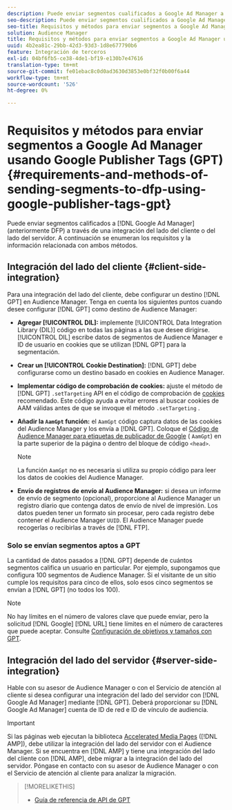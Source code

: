 ```yaml
---
description: Puede enviar segmentos cualificados a Google Ad Manager a través de una integración del lado del cliente o del servidor. A continuación se enumeran los requisitos y la información relacionada con ambos métodos.
seo-description: Puede enviar segmentos cualificados a Google Ad Manager a través de una integración del lado del cliente o del servidor. A continuación se enumeran los requisitos y la información relacionada con ambos métodos.
seo-title: Requisitos y métodos para enviar segmentos a Google Ad Manager usando Google Publisher Tags (GPT)
solution: Audience Manager
title: Requisitos y métodos para enviar segmentos a Google Ad Manager usando Google Publisher Tags (GPT)
uuid: 4b2ea81c-29bb-42d3-93d3-1d8e677790b6
feature: Integración de terceros
exl-id: 04bf6fb5-ce38-4de1-bf19-e130b7e47616
translation-type: tm+mt
source-git-commit: fe01ebac8c0d0ad3630d3853e0bf32f0b00f6a44
workflow-type: tm+mt
source-wordcount: '526'
ht-degree: 0%

---
```


# Requisitos y métodos para enviar segmentos a Google Ad Manager usando Google Publisher Tags (GPT) {#requirements-and-methods-of-sending-segments-to-dfp-using-google-publisher-tags-gpt}

Puede enviar segmentos calificados a [!DNL Google Ad Manager] (anteriormente DFP) a través de una integración del lado del cliente o del lado del servidor. A continuación se enumeran los requisitos y la información relacionada con ambos métodos.

## Integración del lado del cliente {#client-side-integration}

Para una integración del lado del cliente, debe configurar un destino [!DNL GPT] en Audience Manager. Tenga en cuenta los siguientes puntos cuando desee configurar [!DNL GPT] como destino de Audience Manager:

* **Agregar  [!UICONTROL DIL]:** implemente  [!UICONTROL Data Integration Library (DIL)] código en todas las páginas a las que desee dirigirse. [!UICONTROL DIL] escribe datos de segmentos de Audience Manager e ID de usuario en cookies que se utilizan  [!DNL GPT] para la segmentación.

* **Crear un  [!UICONTROL Cookie Destination]:** [!DNL GPT]  debe configurarse como un destino basado en cookies en Audience Manager.

* **Implementar código de comprobación de cookies:** ajuste el método de  [!DNL GPT] `.setTargeting` API en el código de comprobación de  [cookies](../../integration/gpt-aam-destination/gpt-aam-modify-api.md) recomendado. Este código ayuda a evitar errores al buscar cookies de AAM válidas antes de que se invoque el método `.setTargeting` .

* **Añadir la  `AamGpt` función:** el  `AamGpt` código captura datos de las cookies del Audience Manager y los envía a  [!DNL GPT]. Coloque el [Código de Audience Manager para etiquetas de publicador de Google](../../integration/gpt-aam-destination/gpt-aam-aamgpt-code.md) ( `AamGpt`) en la parte superior de la página o dentro del bloque de código `<head>`.

   >[!NOTE]
   >
   >La función `AamGpt` no es necesaria si utiliza su propio código para leer los datos de cookies del Audience Manager.

* **Envío de registros de envío al Audience Manager:** si desea un informe de envío de segmento (opcional), proporcione al Audience Manager un registro diario que contenga datos de envío de nivel de impresión. Los datos pueden tener un formato sin procesar, pero cada registro debe contener el Audience Manager `UUID`. El Audience Manager puede recogerlas o recibirlas a través de [!DNL FTP].

### Solo se envían segmentos aptos a GPT

La cantidad de datos pasados a [!DNL GPT] depende de cuántos segmentos califica un usuario en particular. Por ejemplo, supongamos que configura 100 segmentos de Audience Manager. Si el visitante de un sitio cumple los requisitos para cinco de ellos, solo esos cinco segmentos se envían a [!DNL GPT] (no todos los 100).

>[!NOTE]
>
>No hay límites en el número de valores clave que puede enviar, pero la solicitud [!DNL Google] [!DNL URL] tiene límites en el número de caracteres que puede aceptar. Consulte [Configuración de objetivos y tamaños con GPT](https://support.google.com/dfp_premium/bin/answer.py?hl=en&amp;answer=1697712).

## Integración del lado del servidor {#server-side-integration}

Hable con su asesor de Audience Manager o con el Servicio de atención al cliente si desea configurar una integración del lado del servidor con [!DNL Google Ad Manager] mediante [!DNL GPT]. Deberá proporcionar su [!DNL Google Ad Manager] cuenta de ID de red e ID de vínculo de audiencia.

>[!IMPORTANT]
>
>Si las páginas web ejecutan la biblioteca [Accelerated Media Pages](https://www.ampproject.org/) ([!DNL AMP]), debe utilizar la integración del lado del servidor con el Audience Manager. Si se encuentra en [!DNL AMP] y tiene una integración del lado del cliente con [!DNL AMP], debe migrar a la integración del lado del servidor. Póngase en contacto con su asesor de Audience Manager o con el Servicio de atención al cliente para analizar la migración.

>[!MORELIKETHIS]
>
>* [Guía de referencia de API de GPT](https://support.google.com/dfp_premium/bin/answer.py?hl=en&amp;answer=1650154)

